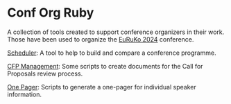 
# Conf Org Ruby

A collection of tools created to support conference organizers in their work.
Those have been used to organize the [EuRuKo 2024](https://2024.euruko.org)
conference.

[Scheduler](/scheduler): A tool to help to build and compare a conference
programme.

[CFP Management](/cfp-management): Some scripts to create documents for the
Call for Proposals review process.

[One Pager](/one-pager): Scripts to generate a one-pager for individual speaker
information.
